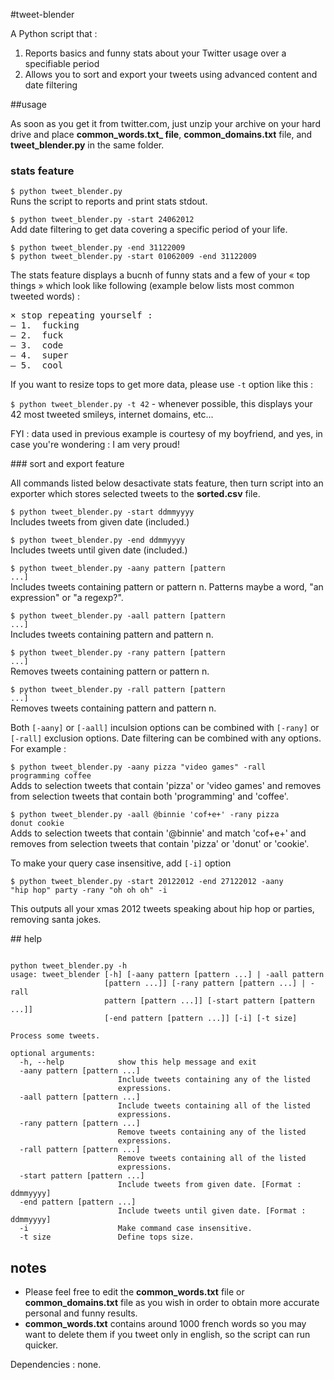 #tweet-blender

A Python script that : 

1. Reports basics and funny stats about your Twitter usage over a specifiable period
2. Allows you to sort and export your tweets using advanced content and date filtering 

##usage

As soon as you get it from twitter.com, just unzip your archive on your hard drive and place **common_words.txt_ file**, **common_domains.txt** file, and **tweet_blender.py** in the same folder.

### stats feature

<code>$ python tweet_blender.py</code>  
Runs the script to reports and print stats stdout.  

<code>$ python tweet_blender.py -start 24062012</code>  
Add date filtering to get data covering a specific period of your life. 

<code>$ python tweet_blender.py -end 31122009</code>  
<code>$ python tweet_blender.py -start 01062009 -end 31122009</code>  

The stats feature displays a bucnh of funny stats and a few of your « top things » which look like following (example below lists most common tweeted words) :  
<pre>
× stop repeating yourself :
— 1.  fucking
— 2.  fuck
— 3.  code
— 4.  super
— 5.  cool
</pre>  

If you want to resize tops to get more data, please use <code>-t</code> option like this :  

<code>$ python tweet_blender.py -t 42</code> - whenever possible, this displays your 42 most tweeted smileys, internet domains, etc...

FYI : data used in previous example is courtesy of my boyfriend, and yes, in case you're wondering : I am very proud!  

### sort and export feature

All commands listed below desactivate stats feature, then turn script into an exporter which stores selected tweets to the **sorted.csv** file.  

<code>$ python tweet_blender.py -start ddmmyyyy</code>  
Includes tweets from given date (included.)

<code>$ python tweet_blender.py -end ddmmyyyy</code>  
Includes tweets until given date (included.)

<code>$ python tweet_blender.py -aany pattern [pattern ...]</code>  
Includes tweets containing pattern or pattern n. Patterns maybe a word, "an expression" or "a regexp?". 

<code>$ python tweet_blender.py -aall pattern [pattern ...]</code>  
Includes tweets containing pattern and pattern n.  

<code>$ python tweet_blender.py -rany pattern [pattern ...]</code>  
Removes tweets containing pattern or pattern n.  

<code>$ python tweet_blender.py -rall pattern [pattern ...]</code>  
Removes tweets containing pattern and pattern n.  

Both <code>[-aany]</code> or <code>[-aall]</code> inculsion options can be combined with <code>[-rany]</code> or <code>[-rall]</code> exclusion options. Date filtering can be combined with any options. 
For example :  

<code>$ python tweet_blender.py -aany pizza "video games" -rall programming coffee</code>  
Adds to selection tweets that contain 'pizza' or 'video games' and removes from selection tweets that contain both 'programming' and 'coffee'.  

<code>$ python tweet_blender.py -aall @binnie 'cof+e+' -rany pizza donut cookie</code>  
Adds to selection tweets that contain '@binnie' and match 'cof+e+' and removes from selection tweets that contain 'pizza' or 'donut' or 'cookie'.  

To make your query case insensitive, add <code>[-i]</code> option   

<code>$ python tweet_blender.py -start 20122012 -end 27122012 -aany "hip hop" party -rany "oh oh oh" -i</code>

This outputs all your xmas 2012 tweets speaking about hip hop or parties, removing santa jokes.

## help

<pre><code>
python tweet_blender.py -h
usage: tweet_blender [-h] [-aany pattern [pattern ...] | -aall pattern
                     [pattern ...]] [-rany pattern [pattern ...] | -rall
                     pattern [pattern ...]] [-start pattern [pattern ...]]
                     [-end pattern [pattern ...]] [-i] [-t size]

Process some tweets.

optional arguments:
  -h, --help            show this help message and exit
  -aany pattern [pattern ...]
                        Include tweets containing any of the listed
                        expressions.
  -aall pattern [pattern ...]
                        Include tweets containing all of the listed
                        expressions.
  -rany pattern [pattern ...]
                        Remove tweets containing any of the listed
                        expressions.
  -rall pattern [pattern ...]
                        Remove tweets containing all of the listed
                        expressions.
  -start pattern [pattern ...]
                        Include tweets from given date. [Format : ddmmyyyy]
  -end pattern [pattern ...]
                        Include tweets until given date. [Format : ddmmyyyy]
  -i                    Make command case insensitive.
  -t size               Define tops size.
</code></pre>
## notes

- Please feel free to edit the **common_words.txt** file or **common_domains.txt** file as you wish in order to obtain more accurate personal and funny results.  
- **common_words.txt** contains around 1000 french words so you may want to delete them if you tweet only in english, so the script can run quicker.  

Dependencies : none.
